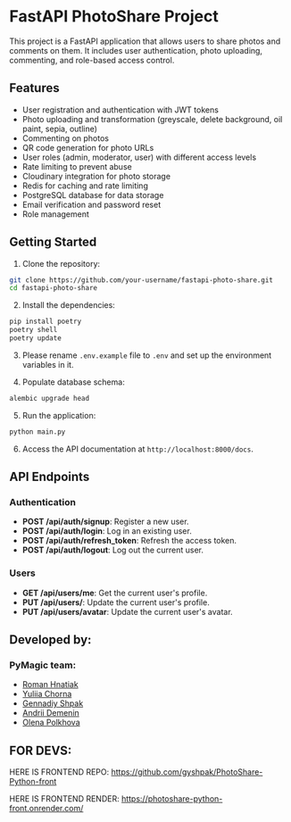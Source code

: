 # FastAPI PhotoShare Project

This project is a FastAPI application that allows users to share photos and comments on them. It includes user authentication, photo uploading, commenting, and role-based access control.

## Features

- User registration and authentication with JWT tokens
- Photo uploading and transformation (greyscale, delete background, oil paint, sepia, outline)
- Commenting on photos
- QR code generation for photo URLs
- User roles (admin, moderator, user) with different access levels
- Rate limiting to prevent abuse
- Cloudinary integration for photo storage
- Redis for caching and rate limiting
- PostgreSQL database for data storage
- Email verification and password reset
- Role management

## Getting Started

1. Clone the repository:

```bash
git clone https://github.com/your-username/fastapi-photo-share.git
cd fastapi-photo-share
```

2. Install the dependencies:

```bash
pip install poetry
poetry shell
poetry update
```

3. Please rename `.env.example` file to `.env` and set up the environment variables in it.

4. Populate database schema:

```bash
alembic upgrade head
```

5. Run the application:

```bash
python main.py
```

6. Access the API documentation at `http://localhost:8000/docs`.

## API Endpoints

### Authentication

- **POST /api/auth/signup**: Register a new user.
- **POST /api/auth/login**: Log in an existing user.
- **POST /api/auth/refresh_token**: Refresh the access token.
- **POST /api/auth/logout**: Log out the current user.

### Users

- **GET /api/users/me**: Get the current user's profile.
- **PUT /api/users/**: Update the current user's profile.
- **PUT /api/users/avatar**: Update the current user's avatar.

## Developed by:

### PyMagic team:

- [Roman Hnatiak](https://github.com/Hnatiak)
- [Yuliia Chorna](https://github.com/YuliiaChorna1)
- [Gennadiy Shpak](https://github.com/gyshpak)
- [Andrii Demenin](https://github.com/demagoit)
- [Olena Polkhova](https://github.com/ElenaPolkhovaS)

## FOR DEVS:

HERE IS FRONTEND REPO: https://github.com/gyshpak/PhotoShare-Python-front

HERE IS FRONTEND RENDER: https://photoshare-python-front.onrender.com/

&#xa0;
